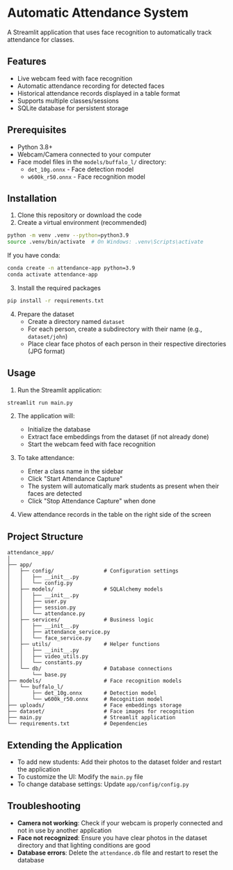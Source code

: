 # Automatic Attendance System

A Streamlit application that uses face recognition to automatically track attendance for classes.

## Features

- Live webcam feed with face recognition
- Automatic attendance recording for detected faces
- Historical attendance records displayed in a table format
- Supports multiple classes/sessions
- SQLite database for persistent storage

## Prerequisites

- Python 3.8+
- Webcam/Camera connected to your computer
- Face model files in the `models/buffalo_l/` directory:
  - `det_10g.onnx` - Face detection model
  - `w600k_r50.onnx` - Face recognition model

## Installation

1. Clone this repository or download the code
2. Create a virtual environment (recommended)

```bash
python -m venv .venv --python=python3.9
source .venv/bin/activate  # On Windows: .venv\Scripts\activate
```

If you have conda:

```bash
conda create -n attendance-app python=3.9
conda activate attendance-app
```

3. Install the required packages

```bash
pip install -r requirements.txt
```

4. Prepare the dataset
   - Create a directory named `dataset`
   - For each person, create a subdirectory with their name (e.g., `dataset/john`)
   - Place clear face photos of each person in their respective directories (JPG format)

## Usage

1. Run the Streamlit application:

```bash
streamlit run main.py
```

2. The application will:

   - Initialize the database
   - Extract face embeddings from the dataset (if not already done)
   - Start the webcam feed with face recognition

3. To take attendance:

   - Enter a class name in the sidebar
   - Click "Start Attendance Capture"
   - The system will automatically mark students as present when their faces are detected
   - Click "Stop Attendance Capture" when done

4. View attendance records in the table on the right side of the screen

## Project Structure

```
attendance_app/
│
├── app/
│   ├── config/                # Configuration settings
│   │   ├── __init__.py
│   │   └── config.py
│   ├── models/                # SQLAlchemy models
│   │   ├── __init__.py
│   │   ├── user.py
│   │   ├── session.py
│   │   └── attendance.py
│   ├── services/              # Business logic
│   │   ├── __init__.py
│   │   ├── attendance_service.py
│   │   └── face_service.py
│   ├── utils/                 # Helper functions
│   │   ├── __init__.py
│   │   ├── video_utils.py
│   │   └── constants.py
│   └── db/                    # Database connections
│       └── base.py
├── models/                    # Face recognition models
│   └── buffalo_l/
│       ├── det_10g.onnx       # Detection model
│       └── w600k_r50.onnx     # Recognition model
├── uploads/                   # Face embeddings storage
├── dataset/                   # Face images for recognition
├── main.py                    # Streamlit application
└── requirements.txt           # Dependencies
```

## Extending the Application

- To add new students: Add their photos to the dataset folder and restart the application
- To customize the UI: Modify the `main.py` file
- To change database settings: Update `app/config/config.py`

## Troubleshooting

- **Camera not working**: Check if your webcam is properly connected and not in use by another application
- **Face not recognized**: Ensure you have clear photos in the dataset directory and that lighting conditions are good
- **Database errors**: Delete the `attendance.db` file and restart to reset the database
